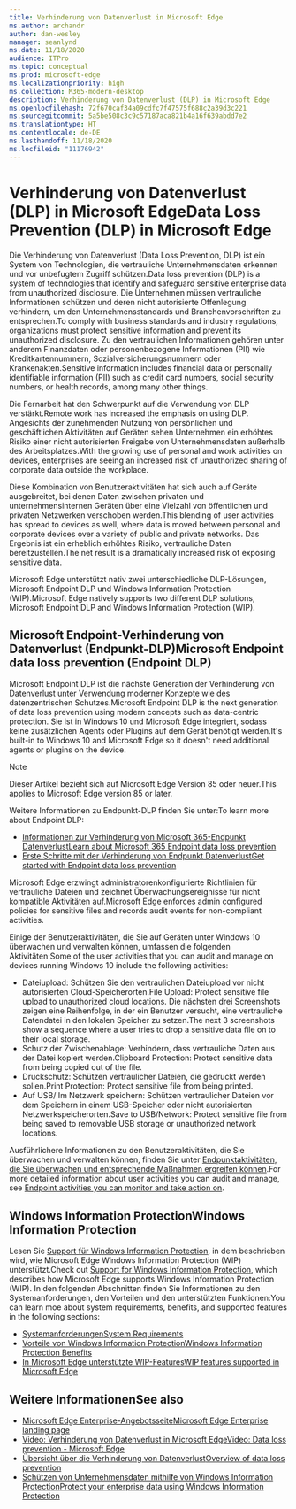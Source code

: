 ```yaml
---
title: Verhinderung von Datenverlust in Microsoft Edge
ms.author: archandr
author: dan-wesley
manager: seanlynd
ms.date: 11/18/2020
audience: ITPro
ms.topic: conceptual
ms.prod: microsoft-edge
ms.localizationpriority: high
ms.collection: M365-modern-desktop
description: Verhinderung von Datenverlust (DLP) in Microsoft Edge
ms.openlocfilehash: 72f670caf34a09cdfc7f47575f688c2a39d3c221
ms.sourcegitcommit: 5a5be508c3c9c57187aca821b4a16f639abdd7e2
ms.translationtype: HT
ms.contentlocale: de-DE
ms.lasthandoff: 11/18/2020
ms.locfileid: "11176942"
---
```

# <span data-ttu-id="acf3a-103">Verhinderung von Datenverlust (DLP) in Microsoft Edge</span><span class="sxs-lookup"><span data-stu-id="acf3a-103">Data Loss Prevention (DLP) in Microsoft Edge</span></span>

<span data-ttu-id="acf3a-104">Die Verhinderung von Datenverlust (Data Loss Prevention, DLP) ist ein System von Technologien, die vertrauliche Unternehmensdaten erkennen und vor unbefugtem Zugriff schützen.</span><span class="sxs-lookup"><span data-stu-id="acf3a-104">Data loss prevention (DLP) is a system of technologies that identify and safeguard sensitive enterprise data from unauthorized disclosure.</span></span> <span data-ttu-id="acf3a-105">Die Unternehmen müssen vertrauliche Informationen schützen und deren nicht autorisierte Offenlegung verhindern, um den Unternehmensstandards und Branchenvorschriften zu entsprechen.</span><span class="sxs-lookup"><span data-stu-id="acf3a-105">To comply with business standards and industry regulations, organizations must protect sensitive information and prevent its unauthorized disclosure.</span></span> <span data-ttu-id="acf3a-106">Zu den vertraulichen Informationen gehören unter anderem Finanzdaten oder personenbezogene Informationen (PII) wie Kreditkartennummern, Sozialversicherungsnummern oder Krankenakten.</span><span class="sxs-lookup"><span data-stu-id="acf3a-106">Sensitive information includes financial data or personally identifiable information (PII) such as credit card numbers, social security numbers, or health records, among many other things.</span></span>

<span data-ttu-id="acf3a-107">Die Fernarbeit hat den Schwerpunkt auf die Verwendung von DLP verstärkt.</span><span class="sxs-lookup"><span data-stu-id="acf3a-107">Remote work has increased the emphasis on using DLP.</span></span> <span data-ttu-id="acf3a-108">Angesichts der zunehmenden Nutzung von persönlichen und geschäftlichen Aktivitäten auf Geräten sehen Unternehmen ein erhöhtes Risiko einer nicht autorisierten Freigabe von Unternehmensdaten außerhalb des Arbeitsplatzes.</span><span class="sxs-lookup"><span data-stu-id="acf3a-108">With the growing use of personal and work activities on devices, enterprises are seeing an increased risk of unauthorized sharing of corporate data outside the workplace.</span></span>

<span data-ttu-id="acf3a-109">Diese Kombination von Benutzeraktivitäten hat sich auch auf Geräte ausgebreitet, bei denen Daten zwischen privaten und unternehmensinternen Geräten über eine Vielzahl von öffentlichen und privaten Netzwerken verschoben werden.</span><span class="sxs-lookup"><span data-stu-id="acf3a-109">This blending of user activities has spread to devices as well, where data is moved between personal and corporate devices over a variety of public and private networks.</span></span> <span data-ttu-id="acf3a-110">Das Ergebnis ist ein erheblich erhöhtes Risiko, vertrauliche Daten bereitzustellen.</span><span class="sxs-lookup"><span data-stu-id="acf3a-110">The net result is a dramatically increased risk of exposing sensitive data.</span></span>

<span data-ttu-id="acf3a-111">Microsoft Edge unterstützt nativ zwei unterschiedliche DLP-Lösungen, Microsoft Endpoint DLP und Windows Information Protection (WIP).</span><span class="sxs-lookup"><span data-stu-id="acf3a-111">Microsoft Edge natively supports two different DLP solutions, Microsoft Endpoint DLP and Windows Information Protection (WIP).</span></span>

## <span data-ttu-id="acf3a-112">Microsoft Endpoint-Verhinderung von Datenverlust (Endpunkt-DLP)</span><span class="sxs-lookup"><span data-stu-id="acf3a-112">Microsoft Endpoint data loss prevention (Endpoint DLP)</span></span>

<span data-ttu-id="acf3a-113">Microsoft Endpoint DLP ist die nächste Generation der Verhinderung von Datenverlust unter Verwendung moderner Konzepte wie des datenzentrischen Schutzes.</span><span class="sxs-lookup"><span data-stu-id="acf3a-113">Microsoft Endpoint DLP is the next generation of data loss prevention using modern concepts such as data-centric protection.</span></span> <span data-ttu-id="acf3a-114">Sie ist in Windows 10 und Microsoft Edge integriert, sodass keine zusätzlichen Agents oder Plugins auf dem Gerät benötigt werden.</span><span class="sxs-lookup"><span data-stu-id="acf3a-114">It's built-in to Windows 10 and Microsoft Edge so it doesn't need additional agents or plugins on the device.</span></span>

> [!NOTE]
> <span data-ttu-id="acf3a-115">Dieser Artikel bezieht sich auf Microsoft Edge Version 85 oder neuer.</span><span class="sxs-lookup"><span data-stu-id="acf3a-115">This applies to Microsoft Edge version 85 or later.</span></span>

<span data-ttu-id="acf3a-116">Weitere Informationen zu Endpunkt-DLP finden Sie unter:</span><span class="sxs-lookup"><span data-stu-id="acf3a-116">To learn more about Endpoint DLP:</span></span>

- [<span data-ttu-id="acf3a-117">Informationen zur Verhinderung von Microsoft 365-Endpunkt Datenverlust</span><span class="sxs-lookup"><span data-stu-id="acf3a-117">Learn about Microsoft 365 Endpoint data loss prevention</span></span>](https://docs.microsoft.com/microsoft-365/compliance/endpoint-dlp-learn-about?view=o365-worldwide)
- [<span data-ttu-id="acf3a-118">Erste Schritte mit der Verhinderung von Endpunkt Datenverlust</span><span class="sxs-lookup"><span data-stu-id="acf3a-118">Get started with Endpoint data loss prevention</span></span>](https://docs.microsoft.com/microsoft-365/compliance/endpoint-dlp-getting-started?view=o365-worldwide)

<span data-ttu-id="acf3a-119">Microsoft Edge erzwingt administratorenkonfigurierte Richtlinien für vertrauliche Dateien und zeichnet Überwachungsereignisse für nicht kompatible Aktivitäten auf.</span><span class="sxs-lookup"><span data-stu-id="acf3a-119">Microsoft Edge enforces admin configured policies for sensitive files and records audit events for non-compliant activities.</span></span>

<span data-ttu-id="acf3a-120">Einige der Benutzeraktivitäten, die Sie auf Geräten unter Windows 10 überwachen und verwalten können, umfassen die folgenden Aktivitäten:</span><span class="sxs-lookup"><span data-stu-id="acf3a-120">Some of the user activities that you can audit and manage on devices running Windows 10 include the following activities:</span></span>

- <span data-ttu-id="acf3a-121">Dateiupload: Schützen Sie den vertraulichen Dateiupload vor nicht autorisierten Cloud-Speicherorten.</span><span class="sxs-lookup"><span data-stu-id="acf3a-121">File Upload: Protect sensitive file upload to unauthorized cloud locations.</span></span> <span data-ttu-id="acf3a-122">Die nächsten drei Screenshots zeigen eine Reihenfolge, in der ein Benutzer versucht, eine vertrauliche Datendatei in den lokalen Speicher zu setzen.</span><span class="sxs-lookup"><span data-stu-id="acf3a-122">The next 3 screenshots show a sequence where a user tries to drop a sensitive data file on to their local storage.</span></span>
- <span data-ttu-id="acf3a-123">Schutz der Zwischenablage: Verhindern, dass vertrauliche Daten aus der Datei kopiert werden.</span><span class="sxs-lookup"><span data-stu-id="acf3a-123">Clipboard Protection: Protect sensitive data from being copied out of the file.</span></span>
- <span data-ttu-id="acf3a-124">Druckschutz: Schützen vertraulicher Dateien, die gedruckt werden sollen.</span><span class="sxs-lookup"><span data-stu-id="acf3a-124">Print Protection: Protect sensitive file from being printed.</span></span>
- <span data-ttu-id="acf3a-125">Auf USB/ Im Netzwerk speichern: Schützen vertraulicher Dateien vor dem Speichern in einem USB-Speicher oder nicht autorisierten Netzwerkspeicherorten.</span><span class="sxs-lookup"><span data-stu-id="acf3a-125">Save to USB/Network: Protect sensitive file from being saved to removable USB storage or unauthorized network locations.</span></span>

<span data-ttu-id="acf3a-126">Ausführlichere Informationen zu den Benutzeraktivitäten, die Sie überwachen und verwalten können, finden Sie unter [Endpunktaktivitäten, die Sie überwachen und entsprechende Maßnahmen ergreifen können](https://docs.microsoft.com/microsoft-365/compliance/endpoint-dlp-learn-about?view=o365-worldwide#endpoint-activities-you-can-monitor-and-take-action-on).</span><span class="sxs-lookup"><span data-stu-id="acf3a-126">For more detailed information about user activities you can audit and manage, see [Endpoint activities you can monitor and take action on](https://docs.microsoft.com/microsoft-365/compliance/endpoint-dlp-learn-about?view=o365-worldwide#endpoint-activities-you-can-monitor-and-take-action-on).</span></span>

## <span data-ttu-id="acf3a-127">Windows Information Protection</span><span class="sxs-lookup"><span data-stu-id="acf3a-127">Windows Information Protection</span></span>

<span data-ttu-id="acf3a-128">Lesen Sie [Support für Windows Information Protection](https://docs.microsoft.com/deployedge/microsoft-edge-security-windows-information-protection), in dem beschrieben wird, wie Microsoft Edge Windows Information Protection (WIP) unterstützt.</span><span class="sxs-lookup"><span data-stu-id="acf3a-128">Check out [Support for Windows Information Protection](https://docs.microsoft.com/deployedge/microsoft-edge-security-windows-information-protection), which describes how Microsoft Edge supports Windows Information Protection (WIP).</span></span> <span data-ttu-id="acf3a-129">In den folgenden Abschnitten finden Sie Informationen zu den Systemanforderungen, den Vorteilen und den unterstützten Funktionen:</span><span class="sxs-lookup"><span data-stu-id="acf3a-129">You can learn moe about system requirements, benefits, and supported features in the following sections:</span></span>

- [<span data-ttu-id="acf3a-130">Systemanforderungen</span><span class="sxs-lookup"><span data-stu-id="acf3a-130">System Requirements</span></span>](https://docs.microsoft.com/deployedge/:microsoft-edge-security-windows-information-protection#system-requirements)
- [<span data-ttu-id="acf3a-131">Vorteile von Windows Information Protection</span><span class="sxs-lookup"><span data-stu-id="acf3a-131">Windows Information Protection Benefits</span></span>](https://docs.microsoft.com/deployedge/microsoft-edge-security-windows-information-protection#windows-information-protection-benefits)
- [<span data-ttu-id="acf3a-132">In Microsoft Edge unterstützte WIP-Features</span><span class="sxs-lookup"><span data-stu-id="acf3a-132">WIP features supported in Microsoft Edge</span></span>](https://docs.microsoft.com/DeployEdge/microsoft-edge-security-windows-information-protection#wip-features-supported-in-microsoft-edge)

## <span data-ttu-id="acf3a-133">Weitere Informationen</span><span class="sxs-lookup"><span data-stu-id="acf3a-133">See also</span></span>

- [<span data-ttu-id="acf3a-134">Microsoft Edge Enterprise-Angebotsseite</span><span class="sxs-lookup"><span data-stu-id="acf3a-134">Microsoft Edge Enterprise landing page</span></span>](https://aka.ms/EdgeEnterprise)
- [<span data-ttu-id="acf3a-135">Video: Verhinderung von Datenverlust in Microsoft Edge</span><span class="sxs-lookup"><span data-stu-id="acf3a-135">Video: Data loss prevention - Microsoft Edge</span></span>](https://www.youtube.com/watch?v=dLD04U9eTqg)
- [<span data-ttu-id="acf3a-136">Übersicht über die Verhinderung von Datenverlust</span><span class="sxs-lookup"><span data-stu-id="acf3a-136">Overview of data loss prevention</span></span>](https://docs.microsoft.com/microsoft-365/compliance/data-loss-prevention-policies?view=o365-worldwide)
- [<span data-ttu-id="acf3a-137">Schützen von Unternehmensdaten mithilfe von Windows Information Protection</span><span class="sxs-lookup"><span data-stu-id="acf3a-137">Protect your enterprise data using Windows Information Protection</span></span>](https://docs.microsoft.com/windows/security/information-protection/windows-information-protection/protect-enterprise-data-using-wip)
